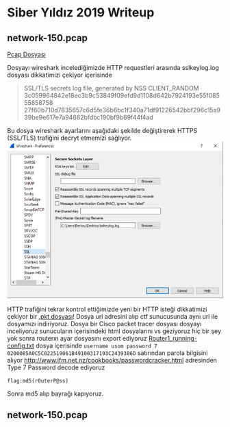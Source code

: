 # Siber Yıldız 2019 Writeup

## network-150.pcap 

[Pcap Dosyası](network-150.pcap)

Dosyayı wireshark incelediğimizde HTTP requestleri arasında sslkeylog.log dosyası dikkatimizi çekiyor içerisinde 

> SSL/TLS secrets log file, generated by NSS CLIENT_RANDOM
> 3c059964842e18ec3b9c53849f09efd9d1108d642b7924193e55f08555858758
> 27f60b710d7835657c6d5fe36b6bc1f340a71df91226542bbf296c15a939be9e617e7a94662bfdbc190bf9b69f44f4ad

Bu dosya wireshark ayarlarını aşağıdaki şekilde değiştirerek HTTPS (SSL/TLS) trafiğini decryt etmemizi sağlıyor.
![enter image description here](pcap150-1.png)

HTTP trafiğini tekrar kontrol ettiğimizde yeni bir HTTP isteği dikkatimizi çekiyor bir [.pkt dosyası](network-150.pkt)! 
Dosya url adresini alıp ctf sunucusunda aynı url ile dosyamızı indiriyoruz.
Dosya bir Cisco packet tracer dosyası dosyayı inceliyoruz sunucuların içerisindeki html dosyalarını vs geziyoruz hiç bir şey yok sonra routerın ayar dosyasını export ediyoruz [Router1_running-config.txt](Router1_running-config.txt) dosya içerisinde 
`username usom password 7 0200085A0C5C022519061B49100317193C2439386D`
satırından parola bilgisini alıyor http://www.ifm.net.nz/cookbooks/passwordcracker.html adresinden Type 7 Password decode ediyoruz

    flag:md5(r0uterP@ss)
Sonra md5 alıp bayrağı kapıyoruz.

## network-150.pcap 
